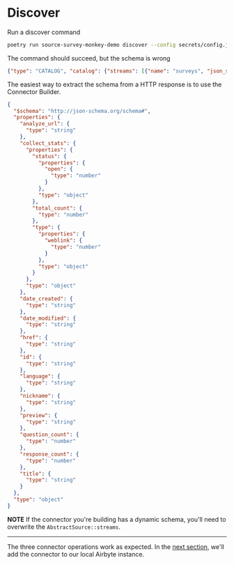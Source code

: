 # Discover

Run a discover command
```bash
poetry run source-survey-monkey-demo discover --config secrets/config.json
```

The command should succeed, but the schema is wrong
```json
{"type": "CATALOG", "catalog": {"streams": [{"name": "surveys", "json_schema": {"$schema": "http://json-schema.org/draft-07/schema#", "type": "object", "properties": {"id": {"type": ["null", "string"]}, "name": {"type": ["null", "string"]}, "signup_date": {"type": ["null", "string"], "format": "date-time"}}}, "supported_sync_modes": ["full_refresh"], "source_defined_primary_key": [["id"]]}]}}
```

The easiest way to extract the schema from a HTTP response is to use the Connector Builder.
```json
{
  "$schema": "http://json-schema.org/schema#",
  "properties": {
    "analyze_url": {
      "type": "string"
    },
    "collect_stats": {
      "properties": {
        "status": {
          "properties": {
            "open": {
              "type": "number"
            }
          },
          "type": "object"
        },
        "total_count": {
          "type": "number"
        },
        "type": {
          "properties": {
            "weblink": {
              "type": "number"
            }
          },
          "type": "object"
        }
      },
      "type": "object"
    },
    "date_created": {
      "type": "string"
    },
    "date_modified": {
      "type": "string"
    },
    "href": {
      "type": "string"
    },
    "id": {
      "type": "string"
    },
    "language": {
      "type": "string"
    },
    "nickname": {
      "type": "string"
    },
    "preview": {
      "type": "string"
    },
    "question_count": {
      "type": "number"
    },
    "response_count": {
      "type": "number"
    },
    "title": {
      "type": "string"
    }
  },
  "type": "object"
}
```

**NOTE**
If the connector you're building has a dynamic schema, you'll need to overwrite the `AbstractSource::streams`.

---

The three connector operations work as expected. In the [next section](5-incremental-reads.md), we'll add the connector to our local Airbyte instance.
